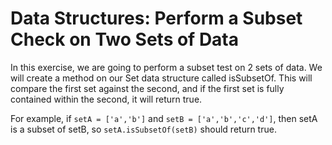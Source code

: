 # Data Structures: Perform a Subset Check on Two Sets of Data

In this exercise, we are going to perform a subset test on 2 sets of data. 
We will create a method on our Set data structure called isSubsetOf. This 
will compare the first set against the second, and if the first set is 
fully contained within the second, it will return true.

For example, if `setA = ['a','b']` and `setB = ['a','b','c','d']`, then 
setA is a subset of setB, so `setA.isSubsetOf(setB)` should return true.
